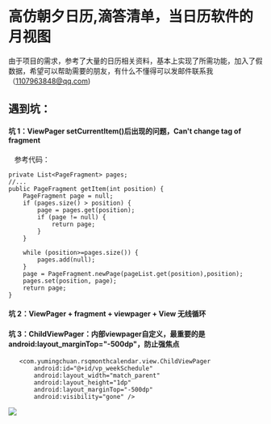 # 高仿朝夕日历,滴答清单，当日历软件的月视图
由于项目的需求，参考了大量的日历相关资料，基本上实现了所需功能，加入了假数据，希望可以帮助需要的朋友，有什么不懂得可以发邮件联系我（1107963848@qq.com)

## 遇到坑：<br>

#### 坑 1：ViewPager setCurrentItem()后出现的问题，Can't change tag of fragment<br>
    参考代码：
    
    private List<PageFragment> pages;
    //...
    public PageFragment getItem(int position) {
        PageFragment page = null;
        if (pages.size() > position) {
            page = pages.get(position);
            if (page != null) {
                return page;
            }
        }

        while (position>=pages.size()) {
            pages.add(null);
        }
        page = PageFragment.newPage(pageList.get(position),position);
        pages.set(position, page);
        return page;
    }
    
#### 坑 2：ViewPager + fragment + viewpager + View 无线循环<br>
    
#### 坑 3：ChildViewPager：内部viewpager自定义，最重要的是android:layout_marginTop="-500dp"，防止强焦点<br>
    
       <com.yumingchuan.rsqmonthcalendar.view.ChildViewPager
           android:id="@+id/vp_weekSchedule"
           android:layout_width="match_parent"
           android:layout_height="1dp"
           android:layout_marginTop="-500dp"
           android:visibility="gone" />
    
![](https://github.com/senlinxuefeng/RSQMonthCalendar/raw/master/picture/monthcalendar2.gif)<br>
